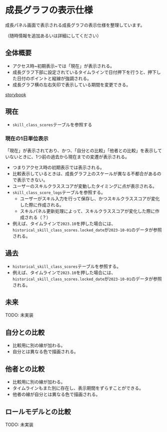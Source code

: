 # 成長グラフの表示仕様

成長パネル画面で表示される成長グラフの表示仕様を整理しています。

（随時情報を追加あるいは詳細にしてください）


## 全体概要

- アクセス時~初期表示~では「現在」が表示される。
- 成長グラフ下部に設定されているタイムラインで日付押下を行うと、押下した日付のポイントと縦線が強調される。
- 成長グラフ横の左右矢印で表示している期間を変更できる。

[storybook](http://localhost:4000/storybook/chart_graph/growth_graph)

## 現在

- `skill_class_scores`テーブルを参照する

### 現在の1日単位表示

「現在」が表示されており、かつ、「自分との比較」「他者との比較」を表示していないときに、1つ前の過去から現在までの変遷が表示される。

- つまりアクセス時の初期表示では表示される。
- 比較表示しているときは、成長グラフ上のスケールが異なる不都合があるので表示できない。
- ユーザーのスキルクラススコアが変動したタイミングに点が表示される。
- `skill_class_score_logs`テーブルを参照する。
  - ユーザーがスキル入力を行って保存し、かつスキルクラススコアが変化した際に作成される。
  - スキルパネル更新処理によって、スキルクラススコアが変化した際に作成される（？）
- 例えば、タイムラインで`2023.10`を押した場合には、`historical_skill_class_scores.locked_date`が`2023-10-01`のデータが参照される。


## 過去

- `historical_skill_class_scores`テーブルを参照する。
- 例えば、タイムラインで`2023.10`を押した場合には、`historical_skill_class_scores.locked_date`が`2023-10-01`のデータが参照される。

## 未来

TODO: 未実装

## 自分との比較

- 比較用に別の線が加わる。
- 自分とは異なる色で描画される。

## 他者との比較

- 比較用に別の線が加わる。
- タイムラインもまた別に存在し、表示期間をずらすことができる。
- 他者の線が自分とは異なる色で描画される。

## ロールモデルとの比較

TODO: 未実装

